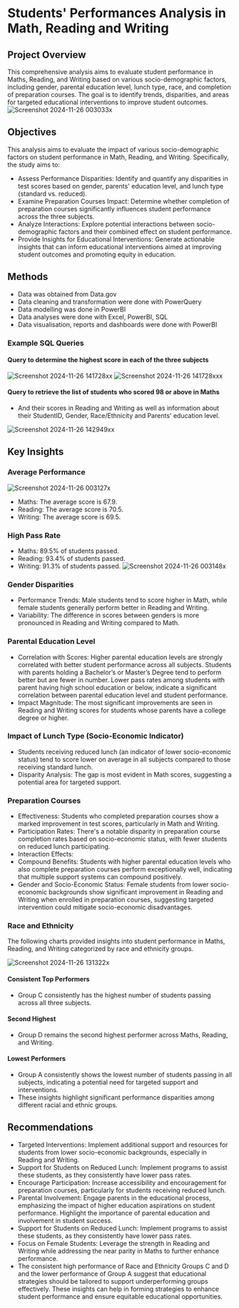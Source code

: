 # Students' Performances Analysis in Math, Reading and Writing
## Project Overview
This comprehensive analysis aims to evaluate student performance in Maths, Reading, and Writing based on various socio-demographic factors, including gender, parental education level, lunch type, race, and completion of preparation courses. The goal is to identify trends, disparities, and areas for targeted educational interventions to improve student outcomes.
![Screenshot 2024-11-26 003033x](https://github.com/user-attachments/assets/99c77d91-8751-44fb-899f-af8203065c2e)
## Objectives
This analysis aims to evaluate the impact of various socio-demographic factors on student performance in Math, Reading, and Writing. Specifically, the study aims to:
- Assess Performance Disparities: Identify and quantify any disparities in test scores based on gender, parents' education level, and lunch type (standard vs. reduced).
- Examine Preparation Courses Impact: Determine whether completion of preparation courses significantly influences student performance across the three subjects.
- Analyze Interactions: Explore potential interactions between socio-demographic factors and their combined effect on student performance.
- Provide Insights for Educational Interventions: Generate actionable insights that can inform educational interventions aimed at improving student outcomes and promoting equity in education.
## Methods
-	Data was obtained from Data.gov
-	Data cleaning and transformation were done with PowerQuery
-	Data modelling was done in PowerBI
-	Data analyses were done with Excel,  PowerBI, SQL
-	Data visualisation, reports and dashboards were done with PowerBI

### Example SQL Queries 
#### Query to determine the highest score in each of the three subjects
![Screenshot 2024-11-26 141728xx](https://github.com/user-attachments/assets/89a41c92-7724-41d5-87f8-210e05c17c16)
![Screenshot 2024-11-26 141728xxx](https://github.com/user-attachments/assets/3c8c4462-68a2-4b6e-9093-381d657dc5f4)
#### Query to retrieve the list of students who scored 98 or above in Maths 
- And their scores in Reading and Writing as well as information about their StudentID, Gender, Race/Ethnicity and Parents' education level.

![Screenshot 2024-11-26 142949xx](https://github.com/user-attachments/assets/40cf4197-0afb-4b90-92d7-b3051acf6106)
## Key Insights
### Average Performance
![Screenshot 2024-11-26 003127x](https://github.com/user-attachments/assets/027c83e9-034d-42e9-855c-ab566fed1e71)
- Maths: The average score is 67.9.
- Reading: The average score is 70.5.
- Writing: The average score is 69.5.
### High Pass Rate
- Maths: 89.5% of students passed.
- Reading: 93.4% of students passed.
- Writing: 91.3% of students passed.
![Screenshot 2024-11-26 003148x](https://github.com/user-attachments/assets/2dbadf76-61b4-42a8-aada-eece7be8dc7b)
### Gender Disparities
- Performance Trends: Male students tend to score higher in Math, while female students generally perform better in Reading and Writing.
- Variability: The difference in scores between genders is more pronounced in Reading and Writing compared to Math.
### Parental Education Level
- Correlation with Scores: Higher parental education levels are strongly correlated with better student performance across all subjects. Students with parents holding a Bachelor’s or Master’s Degree tend to perform better but are fewer in number. Lower pass rates among students with parent having high school education or below, indicate a significant correlation between parental education level and student performance.
- Impact Magnitude: The most significant improvements are seen in Reading and Writing scores for students whose parents have a college degree or higher.
### Impact of Lunch Type (Socio-Economic Indicator)
- Students receiving reduced lunch (an indicator of lower socio-economic status) tend to score lower on average in all subjects compared to those receiving standard lunch.
- Disparity Analysis: The gap is most evident in Math scores, suggesting a potential area for targeted support.
### Preparation Courses
- Effectiveness: Students who completed preparation courses show a marked improvement in test scores, particularly in Math and Writing.
- Participation Rates: There's a notable disparity in preparation course completion rates based on socio-economic status, with fewer students on reduced lunch participating.
- Interaction Effects:
- Compound Benefits: Students with higher parental education levels who also complete preparation courses perform exceptionally well, indicating that multiple support systems can compound positively.
- Gender and Socio-Economic Status: Female students from lower socio-economic backgrounds show significant improvement in Reading and Writing when enrolled in preparation courses, suggesting targeted intervention 
  could mitigate socio-economic disadvantages.
### Race and Ethnicity
The following charts provided insights into student performance in Maths, Reading, and Writing categorized by race and ethnicity groups.

![Screenshot 2024-11-26 131322x](https://github.com/user-attachments/assets/90dce127-4c2b-4999-a238-5e1cb1e25f00)
#### Consistent Top Performers
- Group C consistently has the highest number of students passing across all three subjects.
#### Second Highest
- Group D remains the second highest performer across Maths, Reading, and Writing.
#### Lowest Performers
- Group A consistently shows the lowest number of students passing in all subjects, indicating a potential need for targeted support and interventions.
- These insights highlight significant performance disparities among different racial and ethnic groups. 
## Recommendations
- Targeted Interventions: Implement additional support and resources for students from lower socio-economic backgrounds, especially in Reading and Writing.
- Support for Students on Reduced Lunch: Implement programs to assist these students, as they consistently have lower pass rates.
- Encourage Participation: Increase accessibility and encouragement for preparation courses, particularly for students receiving reduced lunch.
- Parental Involvement: Engage parents in the educational process, emphasizing the impact of higher education aspirations on student performance. Highlight the importance of parental education and involvement in student success.
- Support for Students on Reduced Lunch: Implement programs to assist these students, as they consistently have lower pass rates.
- Focus on Female Students: Leverage the strength in Reading and Writing while addressing the near parity in Maths to further enhance performance.
- The consistent high performance of Race and Ethnicity Groups C and D and the lower performance of Group A suggest that educational strategies should be tailored to support underperforming groups effectively.
These insights can help in forming strategies to enhance student performance and ensure equitable educational opportunities.
